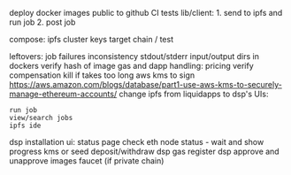 deploy docker images
public to github
CI
tests
lib/client:
    1. send to ipfs and run job
    2. post job

compose:
    ipfs cluster
    keys
    target chain / test

leftovers:
    job failures
    inconsistency
    stdout/stderr
    input/output dirs in dockers
    verify hash of image
    gas and dapp handling:
        pricing
        verify
        compensation
    kill if takes too long
    aws kms to sign https://aws.amazon.com/blogs/database/part1-use-aws-kms-to-securely-manage-ethereum-accounts/
    change ipfs from liquidapps to dsp's
UIs:
    
    run job
    view/search jobs
    ipfs ide


dsp installation ui:
    status page
    check eth node status - wait and show progress
    kms or seed
    deposit/withdraw dsp gas
    register dsp
    approve and unapprove images
    faucet (if private chain)


